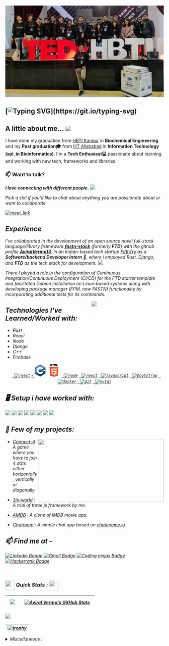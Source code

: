 <p  align="center"><a  href="https://aviralrabbit1.github.io"><img alt="Hello, I'm Aviral!" src="assets/TEDxHBTI.jpg"  /></a></p>

## [![Typing SVG](https://readme-typing-svg.herokuapp.com?font=Fira+Code&size=32&pause=1000&vCenter=true&width=800&height=80&lines=Hello+people!+Welcome+to+my+Profile!;I+am+Aviral+Verma%2C+a+tech+enthusiast.)](https://git.io/typing-svg)

## A little about me... <img src="https://media.giphy.com/media/VgCDAzcKvsR6OM0uWg/giphy.gif" width="45">

I have done my graduation from [HBTI Kanpur](https://hbtu.ac.in/) in **Biochemical Engineering** and my **Post graduation🎓** from [IIIT Allahabad](https://www.iiita.ac.in/) in **Information Technology (spl. in Bioinformatics)**. I'm a **Tech Enthusiast💻** passionate about learning and working with new tech, frameworks and libraries. 

### 📫 Want to talk? 
<em><b>I love connecting with different people.</b> 
<img src="https://media.giphy.com/media/LnQjpWaON8nhr21vNW/giphy.gif" width="60">

Pick a slot if you'd like to chat about anything you are passionate about or want to collaborate.

<a href="https://calendly.com/aviral-verma/30-min" target="_blank"><img width="498" alt="meet_link" src="https://user-images.githubusercontent.com/15426564/144297439-f530f383-e73e-41e0-9914-a9b7d3f432e5.png"></a>

## Experience

I've collaborated in the development of an open source novel full-stack language/library framework [**fastn-stack**](https://github.com/fastn-stack) (formerly **FTD**) with the github profile [**AviralVerma13**](https://github.com/AviralVerma13). in an Indian-based tech startup [FifthTry](https://www.fifthtry.com/) as a **Software/backend Developer Intern** 💼, where i employed Rust, Django, and **FTD** as the tech stack for development.  <img src="https://media.giphy.com/media/WUlplcMpOCEmTGBtBW/giphy.gif" width="60"> 

There I played a role in the configuration of Continuous Integration/Continuous Deployment (CI/CD) for the FTD starter template and facilitated Debian installation on Linux-based systems along with developing package manager (FPM, now FASTN) functionality by incorporating additional tests for its commands.

<!-- ![rocket](https://github.githubassets.com/images/icons/emoji/unicode/1f680.png)  -->

<img align='right' src="https://media.giphy.com/media/M9gbBd9nbDrOTu1Mqx/giphy.gif" width="230">

## Technologies I've Learned/Worked with:
- Rust
- React
- Node
- Django
- C++
- Firebase

<p align="center"> 
<a href="https://reactjs.org/" target="_blank"><code> <img src="https://upload.wikimedia.org/wikipedia/commons/a/a7/React-icon.svg" alt="react" width="40" height="40"/></code></a>
<a href="https://cplusplus.com/" target="_blank" ><code><<img height="40" src="https://raw.githubusercontent.com/github/explore/80688e429a7d4ef2fca1e82350fe8e3517d3494d/topics/cpp/cpp.png"></code></a>
<a href="https://html.com/" target="_blank"><code><img height="40" src="https://raw.githubusercontent.com/github/explore/80688e429a7d4ef2fca1e82350fe8e3517d3494d/topics/html/html.png"></code></a>
<a href="https://nodejs.org/" target="_blank"><code> <img src="https://upload.wikimedia.org/wikipedia/commons/d/d9/Node.js_logo.svg" alt="node" width="40" height="40"/></code></a>
<a href="https://www.djangoproject.com/" target="_blank"><code> <img src="https://static.djangoproject.com/img/logos/django-logo-negative.1d528e2cb5fb.png" alt="react" width="70" height="40"/></code></a>
<a href="https://developer.mozilla.org/en-US/docs/Web/JavaScript" target="_blank"><code> <img src="https://upload.wikimedia.org/wikipedia/commons/6/6a/JavaScript-logo.png" alt="javascript" width="40" height="40"/></code></a>
<!-- <a href="https://www.typescriptlang.org/" target="_blank"><code> <img src="https://upload.wikimedia.org/wikipedia/commons/4/4c/Typescript_logo_2020.svg" alt="typescript" width="40" height="40"/></code></a> -->
<!-- <a href="https://nextjs.org/" target="_blank"><code> <img src="https://www.rlogical.com/wp-content/uploads/2021/08/Rlogical-Blog-Images-thumbnail.png" alt="nextjs" width="40" height="40"/></code></a> -->
<!-- <a href="https://tailwindcss.com/" target="_blank"><code> <img src="https://www.vectorlogo.zone/logos/tailwindcss/tailwindcss-icon.svg" alt="tailwind" width="40" height="40"/></code></a> -->
<a href="https://getbootstrap.com" target="_blank"><code> <img src="https://upload.wikimedia.org/wikipedia/commons/b/b2/Bootstrap_logo.svg" alt="bootstrap" width="40" height="40"/></code></a></code></a> <a href="https://www.docker.com/" target="_blank"><code> <img src="https://www.docker.com/wp-content/uploads/2022/03/vertical-logo-monochromatic.png" alt="docker" width="40" height="40"/></code></a>
<a href="https://git-scm.com/" target="_blank"><code> <img src="https://www.vectorlogo.zone/logos/git-scm/git-scm-icon.svg" alt="git" width="40" height="40"/></code></a>
<!-- <a href="https://jestjs.io" target="_blank"><code> <img src="https://www.vectorlogo.zone/logos/jestjsio/jestjsio-icon.svg" alt="jest" width="40" height="40"/></code></a> -->
<!-- <a href="https://www.mongodb.com/" target="_blank"><code> <img src="https://w7.pngwing.com/pngs/63/19/png-transparent-mongodb-database-nosql-postgresql-mongo-text-logo-business-thumbnail.png" alt="mongodb" width="40" height="40"/></code></a> -->
<a href="https://www.mysql.com/" target="_blank"><code> <img src="https://upload.wikimedia.org/wikipedia/commons/0/0a/MySQL_textlogo.svg" alt="mysql" width="40" height="40"/></code></a>
<!-- <a href="https://www.postgresql.org" target="_blank"><code> <img src="https://upload.wikimedia.org/wikipedia/commons/2/29/Postgresql_elephant.svg" alt="postgresql" width="40" height="40"/></code></a> -->
</p>

## 🖥️ Setup i have worked with:
<p>

<img src="https://img.shields.io/badge/Windows-555555.svg?&style=flat-square&logo=windows&logoColor=0078D6">
<img src="https://img.shields.io/badge/Ubuntu-555555.svg?&style=flat-square&logo=linux&logoColor=white">
<img src="https://img.shields.io/badge/Chrome-555555.svg?&style=flat-square&logo=google-chrome&logoColor=FABC0C">
<img src="https://img.shields.io/badge/Brave-555555.svg?&style=flat-square&logo=Brave&logoColor=orange">
<img src="https://img.shields.io/badge/VS Code-555555?style=flat-square&logo=visual-studio-code&logoColor=007ACC">
<img src="https://img.shields.io/badge/Intellij Idea-555555?style=flat-square&logo=Intellijidea&logoColor=white&bg_color=000">
<img src="https://img.shields.io/badge/Jupyter-555555.svg?&style=flat-square&logo=jupyter&logoColor=F37626">
<img src="https://img.shields.io/badge/Spotify-555555.svg?&style=flat-square&logo=spotify&logoColor=1ED760">

</p>

## 🎊 Few of my projects:

<p>
<img width="400" height="200" src="https://media.giphy.com/media/9B8wYztAoe1zO/source.gif" align="right">

- [Connect-4](https://aviralrabbit1.github.io/connect-4/) : A game where you have to join 4 dots either horizontally, vertically or diagonally.
  
- [3js-world](https://aviral-3js-portfolio.web.app/) : A trial of three.js framework by me.
  
- [AMDB](https://amdb-zeta.vercel.app/) : A clone of IMDB movie app.
  
- [Chatroom](https://aviralchatrooms.netlify.app/) : A simple chat app based on [chatengine.io](chatengine.io)
  

</p>

## 📫 Find me at -

[![Linkedin Badge](https://img.shields.io/badge/-LinkedIn-blue?style=flat-square&logo=Linkedin&logoColor=white&link=https://www.linkedin.com/in/aviral-verma-iiita/)](https://www.linkedin.com/in/aviral-verma-iiita/)
[![Gmail Badge](https://img.shields.io/badge/-Gmail-d14836?style=flat-square&logo=Gmail&logoColor=white&link=mailto:aviral.robin@gmail.com)](mailto:aviral.robin@gmail.com) 
[![Coding ninjas Badge](https://img.shields.io/badge/-codingninjas-fff?style=flat-square&logo=codingninjas&logoColor=orange&link=https://www.codingninjas.com/studio/profile/aviralrabbit13)](https://www.codingninjas.com/studio/profile/aviralrabbit13)
[![Hackerrank Badge](https://img.shields.io/badge/-Hackerrank-050c1b?style=flat-square&logo=HackerRank&logoColor=white&link=https://www.hackerrank.com/aviral_robin)](https://www.hackerrank.com/aviral_robin)
<!-- [![LeetCode Badge](https://img.shields.io/badge/-LeetCode-fff?style=flat-square&logo=LeetCode&logoColor=gold&link=https://leetcode.com/aviralrabbit13/)](https://leetcode.com/aviralrabbit13/) -->

<br>

### <img src="https://media.giphy.com/media/ZCN6F3FAkwsyOGU2RS/giphy.gif" width="30" height="30" align="center"> Quick Stats : <img src="https://media.giphy.com/media/ZCN6F3FAkwsyOGU2RS/giphy.gif" width="30" height="30" align="center">

<p align="center">

| <a  href="https://github.com/aviralrabbit1"><img  style="margin:0.5rem"  src="https://github-readme-stats.vercel.app/api/top-langs/?username=aviralrabbit1&layout=donut&hide=Html&langs_count=7&title_color=ffffff&text_color=c9cacc&icon_color=4AB197&bg_color=1A2B34&exclude_repo=ml-model-for-gene-expression-of-prostate-cancer,first-envo"  /></a> | <a  href="https://github.com/aviralrabbit1"><img  style="margin:0.5rem"  src="https://github-readme-stats-sigma-five.vercel.app/api?username=aviralrabbit1&show_icons=true&line_height=27&count_private=true&title_color=ffffff&text_color=c9cacc&icon_color=4AB097&bg_color=1A2B34&hide=contrib" alt="Aviral Verma's GitHub Stats" /></a> |
| ------------- | ------------- |
</p>
<!-- [![Visits Badge](https://visitor-badge.laobi.icu/badge?page_id=aviralrabbit1)](https://aviral-3js-portfolio.web.app/) -->

<img  src="https://github-readme-streak-stats.herokuapp.com/?user=aviralrabbit1"></img>

<p align="center">
    
|[![trophy](https://github-profile-trophy.vercel.app/?username=aviralrabbit1&theme=onestar&margin-w=15&margin-h=15&column=-1)](https://github.com/aviralrabbit1)|
| -------------|

</p>

<!-- [![trophy](https://github-profile-trophy.vercel.app/?username=aviralrabbit1&theme=darkhub)](https://github.com/aviralrabbit1) -->

<!-- [![trophy](https://github-profile-trophy.vercel.app/?username=aviralrabbit1&theme=dark_lover)](https://github.com/aviralrabbit1) -->


<details>
<summary>Miscellaneous :</summary>

<a  href="https://aviralrabbit1.github.io"><img align="right" width="35%" alt="My Avatar" src="assets/Avatar.jpeg" /></a>

- **Working**: 🔭 I’m currently working on ... a sci-fi themed nasa project(educational).
- **Learning**: 🌱 I’m currently learning Node, MongoDB, CI/CD, Redux-toolkit.
- **Collaboration** :👯 I’m looking to collaborate on any new interesting project.
- **Hobbies** : I like music 🎹, poetry 📝✍ , anime and gaming 🎮.

<!-- ![](https://komarev.com/ghpvc/?username=aviralrabbit1&color=blue) -->


[![Aviral's wakatime stats](https://github-readme-stats.vercel.app/api/wakatime?username=aviralrabbit1&layout=compact)](https://github.com/aviralrabbit1/github-readme-stats)

<!-- ![Aviral's github activity graph](https://raw.githubusercontent.com/aviralrabbit1/aviralrabbit1/output/github-contribution-grid-snake.svg) -->

<!--START_SECTION:waka-->
![Profile Views](http://img.shields.io/badge/Profile%20Views-105-blue)

**🐱 My GitHub Data** 

> 📦 102.4 kB Used in GitHub's Storage 
 > 
> 🏆 797 Contributions in the Year 2023
 > 
> 💼 Opted to Hire
 > 
> 📜 35 Public Repositories 
 > 
> 🔑 2 Private Repositories 
 > 
**I'm a Night 🦉** 

```text
🌞 Morning                194 commits         ███░░░░░░░░░░░░░░░░░░░░░░   12.65 % 
🌆 Daytime                200 commits         ███░░░░░░░░░░░░░░░░░░░░░░   13.05 % 
🌃 Evening                343 commits         ██████░░░░░░░░░░░░░░░░░░░   22.37 % 
🌙 Night                  796 commits         █████████████░░░░░░░░░░░░   51.92 % 
```
📅 **I'm Most Productive on Sunday** 

```text
Monday                   223 commits         ████░░░░░░░░░░░░░░░░░░░░░   14.55 % 
Tuesday                  222 commits         ████░░░░░░░░░░░░░░░░░░░░░   14.48 % 
Wednesday                198 commits         ███░░░░░░░░░░░░░░░░░░░░░░   12.92 % 
Thursday                 224 commits         ████░░░░░░░░░░░░░░░░░░░░░   14.61 % 
Friday                   214 commits         ███░░░░░░░░░░░░░░░░░░░░░░   13.96 % 
Saturday                 190 commits         ███░░░░░░░░░░░░░░░░░░░░░░   12.39 % 
Sunday                   262 commits         ████░░░░░░░░░░░░░░░░░░░░░   17.09 % 
```


📊 **This Week I Spent My Time On** 

```text
🕑︎ Time Zone: Asia/Kolkata

💬 Programming Languages: 
JavaScript               6 hrs 53 mins       ████████████████░░░░░░░░░   62.81 % 
Markdown                 1 hr 18 mins        ███░░░░░░░░░░░░░░░░░░░░░░   11.95 % 
TSQL                     59 mins             ██░░░░░░░░░░░░░░░░░░░░░░░   09.05 % 
Assembly                 34 mins             █░░░░░░░░░░░░░░░░░░░░░░░░   05.19 % 
HTML                     17 mins             █░░░░░░░░░░░░░░░░░░░░░░░░   02.64 % 

🐱‍💻 Projects: 
indescision              8 hrs 49 mins       ████████████████████░░░░░   80.36 % 
aviral-zsh               1 hr 43 mins        ████░░░░░░░░░░░░░░░░░░░░░   15.71 % 
.oh-my-zsh               25 mins             █░░░░░░░░░░░░░░░░░░░░░░░░   03.93 % 
```

**I Mostly Code in JavaScript** 

```text
JavaScript               22 repos            ████████████████░░░░░░░░░   64.71 % 
Java                     4 repos             ███░░░░░░░░░░░░░░░░░░░░░░   11.76 % 
HTML                     2 repos             █░░░░░░░░░░░░░░░░░░░░░░░░   05.88 % 
Shell                    1 repo              █░░░░░░░░░░░░░░░░░░░░░░░░   02.94 % 
C++                      1 repo              █░░░░░░░░░░░░░░░░░░░░░░░░   02.94 % 
```




 Last Updated on 15/09/2023 18:38:53 UTC
<!--END_SECTION:waka-->

</details>
<!-- 
<a href="https://www.instagram.com/aviral.rabbit/">
  <img align="right" alt="Aviral Verma | Instagram" width="25px" src="https://raw.githubusercontent.com/anuraghazra/aviralrabbit1/master/assets/twitter.svg" />
</a>
<a href="https://codesandbox.io/u/anuraghazra">
  <img align="right" alt="Aviral Verma | CodeSandbox" width="20px" src="https://raw.githubusercontent.com/aviralrabbit1/aviralrabbit1/master/assets/codesandbox.svg" />
</a> -->
